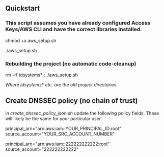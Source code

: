 
## Quickstart
### This script assumes you have already configured Access Keys/AWS CLI and have the correct libraries installed.
chmod +x aws_setup.sh

./aws_setup.sh

### Rebuilding the project (no automatic code-cleanup)
rm -rf idsystems* ; ./aws_setup.sh

*Where idsystems** *etc. are the old project directories*

## Create DNSSEC policy (no chain of trust)
in *create_dnssec_policy_json.sh* update the following policy fields.
These will likely be the same for your particular user.

principal_arn="arn:aws:iam::YOUR_PRINCIPAL_ID:root"
source_account="YOUR_SRC_ACCOUNT_NUMBER"

principal_arn="arn:aws:iam::222222222222:root"
source_account="222222222222"